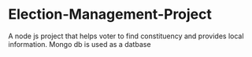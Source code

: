 # Election-Management-Project
A node js project that helps voter to find constituency and provides local information.
Mongo db is used as a datbase